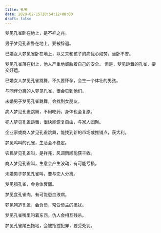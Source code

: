 ```yaml
---
title: 孔雀
date: 2020-02-15T20:54:12+08:00
draft: false
---
```


梦见孔雀卧在地上，是不祥之兆。


男子梦见孔雀卧在地上，要被辞退。


已婚女人梦见雀卧在地上，以丈夫和孩子的病忧心如焚，坐卧不安。


梦见孔雀落在树上，他人严重地威胁着自己的安全。
但是，梦见跳舞的孔雀，要交好运。


已婚女人梦见孔雀跳舞，不久要怀孕，会生一个体壮的男孩。


与同伴分离的人梦见孔雀，很会见到他们。


未婚男子梦见孔雀跳舞，会找到女朋友。


病人梦见孔雀跳舞，不用吃药，身体也会复原。


犯人梦见孔雀跳舞，很快能恢复自由，与家人团聚。


企业家或商人梦见孔雀跳舞，能找到新的市场或推销点，获大利。


梦见鸣叫的孔雀，生活会不稳定。


农民梦见孔雀叫，是祥兆，风调雨顺能获丰收。


商人梦见孔雀叫，生意会产生波动，有可能亏损。


未婚男子梦见孔雀叫，要与恋人分离。


梦见猎孔雀，会身体衰弱。


梦见食孔雀肉，有可能患血液病。


梦见狗追孔雀，会负债，常受债主的搅扰。


梦见孔雀嘴里叼着东西，仇人会相互残杀。


梦见孔雀尾巴拖地，会被指控犯罪，要受处罚。
